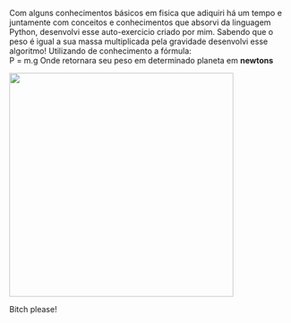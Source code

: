 Com alguns conhecimentos básicos em fisica que adiquiri há um tempo e juntamente com conceitos e conhecimentos que absorvi da linguagem Python, desenvolvi esse auto-exercicio criado por mim.
Sabendo que o peso é igual a sua massa multiplicada pela gravidade desenvolvi esse algoritmo! Utilizando de conhecimento a fórmula:
<br />
P = m.g
Onde retornara seu peso em determinado planeta em <b>newtons</b>

<img width="400" height="400" src="https://i.kym-cdn.com/entries/icons/original/000/015/725/url-3-10tjli1.jpeg"/>

Bitch please!
